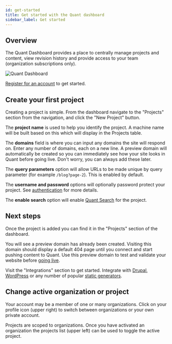 ```yaml
---
id: get-started
title: Get started with the Quant dashboard
sidebar_label: Get started
---
```


## Overview

The Quant Dashboard provides a place to centrally manage projects and content, view revision history and provide access to your team (organization subscriptions only).

![Quant Dashboard](../../static/img/quant-dashboard-overview.jpg)

[Register for an account](https://dashboard.quantcdn.io/register) to get started.

## Create your first project

Creating a project is simple. From the dashboard navigate to the "Projects" section from the navigation, and click the "New Project" button.

The **project name** is used to help you identify the project. A machine name will be built based on this which will display in the Projects table.

The **domains** field is where you can input any domains the site will respond on. Enter any number of domains, each on a new line. A preview domain will automatically be created so you can immediately see how your site looks in Quant before going live. Don't worry, you can always add these later.

The **query parameters** option will allow URLs to be made unique by query parameter (for example `/blog?page-2`). This is enabled by default.

The **username and password** options will optionally password protect your project. See [authentication](/docs/dashboard/authentication) for more details.

The **enable search** option will enable [Quant Search](/docs/dashboard/search) for the project.

## Next steps

Once the project is added you can find it in the "Projects" section of the dashboard.

You will see a preview domain has already been created. Visiting this domain should display a default 404 page until you connect and start pushing content to Quant. Use this preview domain to test and validate your website before [going live](/docs/golive).

Visit the "Integrations" section to get started. Integrate with [Drupal](/docs/integrations/drupal), [WordPress](/docs/integrations/wordpress) or any number of popular [static generators](/docs/cli/get-started).

## Change active organization or project

Your account may be a member of one or many organizations. Click on your profile icon (upper right) to switch between organizations or your own private account.

Projects are scoped to organizations. Once you have activated an organization the projects list (upper left) can be used to toggle the active project.

